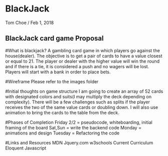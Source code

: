 # BlackJack

Tom Choe / Feb 1, 2018 


## BlackJack card game Proposal

#What is blackjack?
A gambling card game in which players go against the house(dealer).  The objective is to get a pair of cards to have a value closest or equal to 21.  The player or dealer with the higher value will win the round and if there is a tie, it is considered a push and no wagers will be lost.  Players will start with a bank in order to place bets.

#Wireframe
Please refer to the images folder

#Initial thoughts on game structure
I am going to create an array of 52 cards with designated colors and suits(I may multiply the deck depending on complexity). 
There will be a few challenges such as splits if the player receives the two of the same value cards or doubling down.
I will also use animation to bring the cards to the table from the deck.

#Phases of Completion
Friday 2/2 = pseudocode, whiteboarding, initial framing of the board
Sat,Sun = write the backend code
Monday = animations and design
Tuesday = Refactoring the code

#Links and Resources
MDN
Jquery.com
w3schools
Current Curriculum
Eloquent Javascript
